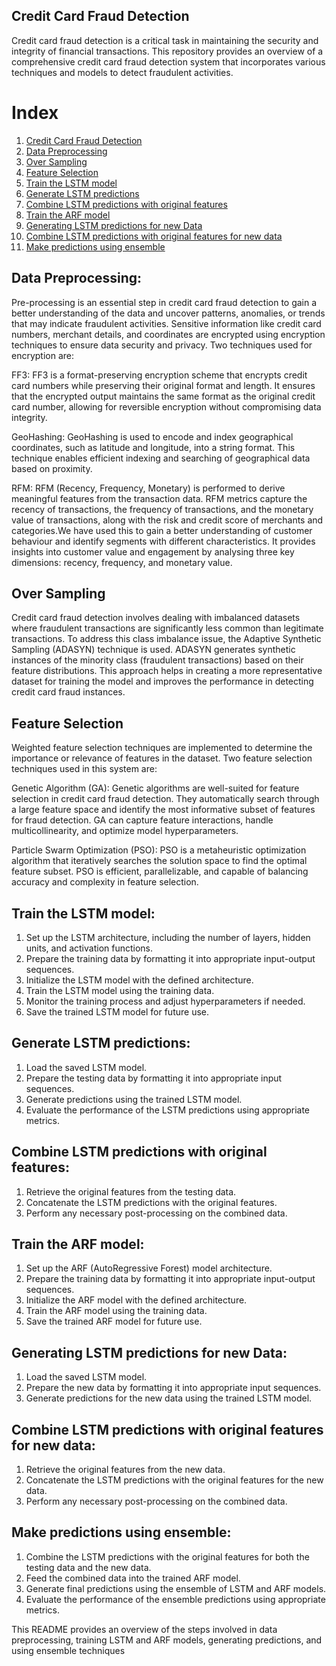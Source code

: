 ## Credit Card Fraud Detection
Credit card fraud detection is a critical task in maintaining the security and integrity of financial transactions. This repository provides an overview of a comprehensive credit card fraud detection system that incorporates various techniques and models to detect fraudulent activities.


# Index

1. [Credit Card Fraud Detection](#credit-card-fraud-detection)
2. [Data Preprocessing](#data-preprocessing)
3. [Over Sampling](#over-sampling)
4. [Feature Selection](#feature-selection)
5. [Train the LSTM model](#train-the-lstm-model)
6. [Generate LSTM predictions](#generate-lstm-predictions)
7. [Combine LSTM predictions with original features](#combine-lstm-predictions-with-original-features)
8. [Train the ARF model](#train-the-arf-model)
9. [Generating LSTM predictions for new Data](#generating-lstm-predictions-for-new-data)
10. [Combine LSTM predictions with original features for new data](#combine-lstm-predictions-with-original-features-for-new-data)
11. [Make predictions using ensemble](#make-predictions-using-ensemble)



## Data Preprocessing:
Pre-processing is an essential step in credit card fraud detection to gain a better understanding of the data and uncover patterns, anomalies, or trends that may indicate fraudulent activities. Sensitive information like credit card numbers, merchant details, and coordinates are encrypted using encryption techniques to ensure data security and privacy. Two techniques used for encryption are:

FF3: FF3 is a format-preserving encryption scheme that encrypts credit card numbers while preserving their original format and length. It ensures that the encrypted output maintains the same format as the original credit card number, allowing for reversible encryption without compromising data integrity.

GeoHashing: GeoHashing is used to encode and index geographical coordinates, such as latitude and longitude, into a string format. This technique enables efficient indexing and searching of geographical data based on proximity.

RFM: RFM (Recency, Frequency, Monetary) is performed to derive meaningful features from the transaction data. RFM metrics capture the recency of transactions, the frequency of transactions, and the monetary value of transactions, along with the risk and credit score of merchants and categories.We have used this to gain a better understanding of customer behaviour and identify segments with different characteristics. It provides insights into customer value and engagement by analysing three key dimensions: recency, frequency, and monetary value.

## Over Sampling
Credit card fraud detection involves dealing with imbalanced datasets where fraudulent transactions are significantly less common than legitimate transactions. To address this class imbalance issue, the Adaptive Synthetic Sampling (ADASYN) technique is used. ADASYN generates synthetic instances of the minority class (fraudulent transactions) based on their feature distributions. This approach helps in creating a more representative dataset for training the model and improves the performance in detecting credit card fraud instances.

## Feature Selection

Weighted feature selection techniques are implemented to determine the importance or relevance of features in the dataset. Two feature selection techniques used in this system are:

Genetic Algorithm (GA): Genetic algorithms are well-suited for feature selection in credit card fraud detection. They automatically search through a large feature space and identify the most informative subset of features for fraud detection. GA can capture feature interactions, handle multicollinearity, and optimize model hyperparameters.

Particle Swarm Optimization (PSO): PSO is a metaheuristic optimization algorithm that iteratively searches the solution space to find the optimal feature subset. PSO is efficient, parallelizable, and capable of balancing accuracy and complexity in feature selection.

## Train the LSTM model:
1. Set up the LSTM architecture, including the number of layers, hidden units, and activation functions.
2. Prepare the training data by formatting it into appropriate input-output sequences.
3. Initialize the LSTM model with the defined architecture.
4. Train the LSTM model using the training data.
5. Monitor the training process and adjust hyperparameters if needed.
6. Save the trained LSTM model for future use.

## Generate LSTM predictions:
1. Load the saved LSTM model.
2. Prepare the testing data by formatting it into appropriate input sequences.
3. Generate predictions using the trained LSTM model.
4. Evaluate the performance of the LSTM predictions using appropriate metrics.

## Combine LSTM predictions with original features:
1. Retrieve the original features from the testing data.
2. Concatenate the LSTM predictions with the original features.
3. Perform any necessary post-processing on the combined data.

## Train the ARF model:
1. Set up the ARF (AutoRegressive Forest) model architecture.
2. Prepare the training data by formatting it into appropriate input-output sequences.
3. Initialize the ARF model with the defined architecture.
4. Train the ARF model using the training data.
5. Save the trained ARF model for future use.

## Generating LSTM predictions for new Data:
1. Load the saved LSTM model.
2. Prepare the new data by formatting it into appropriate input sequences.
3. Generate predictions for the new data using the trained LSTM model.

## Combine LSTM predictions with original features for new data:
1. Retrieve the original features from the new data.
2. Concatenate the LSTM predictions with the original features for the new data.
3. Perform any necessary post-processing on the combined data.

## Make predictions using ensemble:
1. Combine the LSTM predictions with the original features for both the testing data and the new data.
2. Feed the combined data into the trained ARF model.
3. Generate final predictions using the ensemble of LSTM and ARF models.
4. Evaluate the performance of the ensemble predictions using appropriate metrics.


This README provides an overview of the steps involved in data preprocessing, training LSTM and ARF models, generating predictions, and using ensemble techniques
